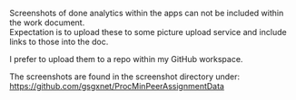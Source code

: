 Screenshots of done analytics within the apps can not be included within the work document.  
Expectation is to upload these to some picture upload service and include links to those into the doc.

I prefer to upload them to a repo within my GitHub workspace.

The screenshots are found in the screenshot directory under: https://github.com/gsgxnet/ProcMinPeerAssignmentData  





